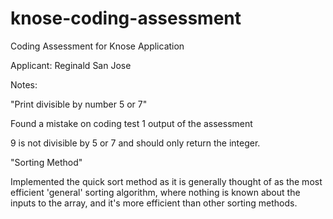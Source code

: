 # knose-coding-assessment
Coding Assessment for Knose Application

Applicant: Reginald San Jose

Notes:

"Print divisible by number 5 or 7"

Found a mistake on coding test 1 output of the assessment

9 is not divisible by 5 or 7 and should only return the integer.

"Sorting Method"

Implemented the quick sort method as it is generally thought of as the most efficient 'general' sorting algorithm,
where nothing is known about the inputs to the array, and it's more efficient than other sorting methods.

